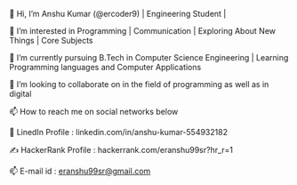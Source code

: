 👋 Hi, I’m Anshu Kumar (@ercoder9) | Engineering Student |

👀 I’m interested in Programming | Communication | Exploring About New Things | Core Subjects

🌱 I’m currently pursuing B.Tech in Computer  Science Engineering  | Learning Programming languages and Computer Applications

💞️ I’m looking to collaborate on in the field of programming as well as in digital

📫 How to reach me on social networks below

🦋 LinedIn Profile : linkedin.com/in/anshu-kumar-554932182

✍ HackerRank Profile : hackerrank.com/eranshu99sr?hr_r=1

📫 E-mail id :  eranshu99sr@gmail.com
<!---
ercoder9/ercoder9 is a ✨ special ✨ repository because its `README.md` (this file) appears on your GitHub profile.
You can click the Preview link to take a look at your changes.
--->
